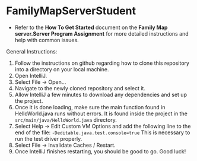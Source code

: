 # FamilyMapServerStudent

- Refer to the <b>How To Get Started</b> document on the <b>Family Map server.Server Program Assignment</b> for more detailed instructions and help with common issues. 

General Instructions:
1.	Follow the instructions on github regarding how to clone this repository into a directory on your local machine.
2.	Open IntelliJ.
3.	Select File -> Open...
4.	Navigate to the newly cloned repository and select it.
5.	Allow IntelliJ a few minutes to download any dependencies and set up the project.
6.	Once it is done loading, make sure the main function found in HelloWorld.java runs without errors. It is found inside the project in the ``src/main/java/HelloWorld.java`` directory. 
7.	Select Help -> Edit Custom VM Options and add the following line to the end of the file: `-Deditable.java.test.console=true` This is necessary to run the test driver properly.
8.	Select File -> Invalidate Caches / Restart.
9.	Once IntelliJ finishes restarting, you should be good to go. Good luck!
